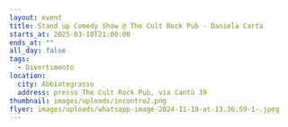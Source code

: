 ```yaml
---
layout: event
title: Stand up Comedy Show @ The Cult Rock Pub - Daniela Carta
starts_at: 2025-03-10T21:00:00
ends_at: ""
all_day: false
tags:
  - Divertimento
location:
  city: Abbiategrasso
  address: presso The Cult Rock Pub, via Cantù 39
thumbnail: images/uploads/incontro2.png
flyer: images/uploads/whatsapp-image-2024-11-19-at-13.36.59-1-.jpeg
---
```

